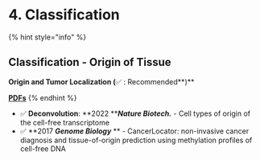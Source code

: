 # 4. Classification

{% hint style="info" %}
## Classification - Origin of Tissue

**Origin and Tumor Localization (**✅ : Recommended**)**

****[**PDFs**](../)****
{% endhint %}

* ✅ **Deconvolution**: **2022 **_**Nature Biotech.**_ - Cell types of origin of the cell-free transcriptome
* ✅ **2017 **_**Genome Biology**_** ** - CancerLocator: non-invasive cancer diagnosis and tissue-of-origin prediction using methylation profiles of cell-free DNA

